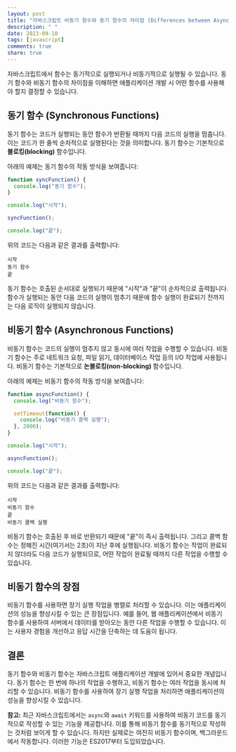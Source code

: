 ```yaml
---
layout: post
title: "자바스크립트 비동기 함수와 동기 함수의 차이점 (Differences between Asynchronous Functions and Synchronous Functions)"
description: " "
date: 2023-09-10
tags: [javascript]
comments: true
share: true
---
```


자바스크립트에서 함수는 동기적으로 실행되거나 비동기적으로 실행될 수 있습니다. 동기 함수와 비동기 함수의 차이점을 이해하면 애플리케이션 개발 시 어떤 함수를 사용해야 할지 결정할 수 있습니다.

## 동기 함수 (Synchronous Functions)

동기 함수는 코드가 실행되는 동안 함수가 반환될 때까지 다음 코드의 실행을 멈춥니다. 이는 코드가 한 줄씩 순차적으로 실행된다는 것을 의미합니다. 동기 함수는 기본적으로 **블로킹(blocking)** 함수입니다.

아래의 예제는 동기 함수의 작동 방식을 보여줍니다:

```javascript
function syncFunction() {
  console.log("동기 함수");
}

console.log("시작");

syncFunction();

console.log("끝");
```

위의 코드는 다음과 같은 결과를 출력합니다:

```
시작
동기 함수
끝
```

동기 함수는 호출된 순서대로 실행되기 때문에 "시작"과 "끝"이 순차적으로 출력됩니다. 함수가 실행되는 동안 다음 코드의 실행이 멈추기 때문에 함수 실행이 완료되기 전까지는 다음 로직이 실행되지 않습니다.

## 비동기 함수 (Asynchronous Functions)

비동기 함수는 코드의 실행이 멈추지 않고 동시에 여러 작업을 수행할 수 있습니다. 비동기 함수는 주로 네트워크 요청, 파일 읽기, 데이터베이스 작업 등의 I/O 작업에 사용됩니다. 비동기 함수는 기본적으로 **논블로킹(non-blocking)** 함수입니다.

아래의 예제는 비동기 함수의 작동 방식을 보여줍니다:

```javascript
function asyncFunction() {
  console.log("비동기 함수");

  setTimeout(function() {
    console.log("비동기 콜백 실행");
  }, 2000);
}

console.log("시작");

asyncFunction();

console.log("끝");
```

위의 코드는 다음과 같은 결과를 출력합니다:

```
시작
비동기 함수
끝
비동기 콜백 실행
```

비동기 함수는 호출된 후 바로 반환되기 때문에 "끝"이 즉시 출력됩니다. 그리고 콜백 함수는 정해진 시간(여기서는 2초)이 지난 후에 실행됩니다. 비동기 함수는 작업이 완료되지 않더라도 다음 코드가 실행되므로, 어떤 작업이 완료될 때까지 다른 작업을 수행할 수 있습니다.

## 비동기 함수의 장점

비동기 함수를 사용하면 장기 실행 작업을 병렬로 처리할 수 있습니다. 이는 애플리케이션의 성능을 향상시킬 수 있는 큰 장점입니다. 예를 들어, 웹 애플리케이션에서 비동기 함수를 사용하여 서버에서 데이터를 받아오는 동안 다른 작업을 수행할 수 있습니다. 이는 사용자 경험을 개선하고 응답 시간을 단축하는 데 도움이 됩니다.

## 결론

동기 함수와 비동기 함수는 자바스크립트 애플리케이션 개발에 있어서 중요한 개념입니다. 동기 함수는 한 번에 하나의 작업을 수행하고, 비동기 함수는 여러 작업을 동시에 처리할 수 있습니다. 비동기 함수를 사용하여 장기 실행 작업을 처리하면 애플리케이션의 성능을 향상시킬 수 있습니다.

**참고:** 최근 자바스크립트에서는 `async`와 `await` 키워드를 사용하여 비동기 코드를 동기적으로 작성할 수 있는 기능을 제공합니다. 이를 통해 비동기 함수를 동기적으로 작성하는 것처럼 보이게 할 수 있습니다. 하지만 실제로는 여전히 비동기 함수이며, 백그라운드에서 작동합니다. 이러한 기능은 ES2017부터 도입되었습니다.